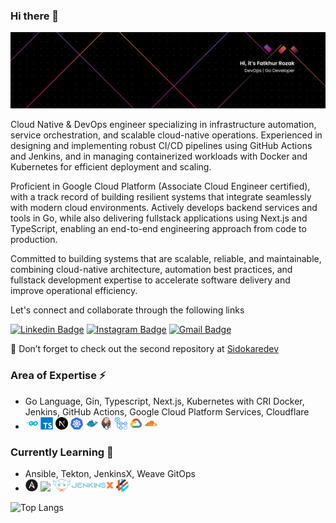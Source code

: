 ### Hi there 👋
![Header image](https://raw.githubusercontent.com/barjakoub/barjakoub/main/assets/LinkedIn%20Cover.png)
<!-- You can create your own header images using Canva, it has a lot of templates. If you do, use the following link https://www.canva.com/join/celeriac-tread-jellyfish -->
Cloud Native & DevOps engineer specializing in infrastructure automation, service orchestration, and scalable cloud-native operations. Experienced in designing and implementing robust CI/CD pipelines using GitHub Actions and Jenkins, and in managing containerized workloads with Docker and Kubernetes for efficient deployment and scaling.

Proficient in Google Cloud Platform (Associate Cloud Engineer certified), with a track record of building resilient systems that integrate seamlessly with modern cloud environments. Actively develops backend services and tools in Go, while also delivering fullstack applications using Next.js and TypeScript, enabling an end-to-end engineering approach from code to production.

Committed to building systems that are scalable, reliable, and maintainable, combining cloud-native architecture, automation best practices, and fullstack development expertise to accelerate software delivery and improve operational efficiency.

Let's connect and collaborate through the following links

[![Linkedin Badge](https://img.shields.io/badge/-LinkedIn-blue?style=flat-square&logo=Linkedin&logoColor=white&link=https://www.linkedin.com/in/fatkhur-rozak-86b686237/)](https://www.linkedin.com/in/fatkhur-rozak-86b686237/)
[![Instagram Badge](https://img.shields.io/badge/-Instagram-e4405f?style=flat-square&logo=Instagram&logoColor=white&link=https://www.instagram.com/fatkhur.err/)](https://www.instagram.com/fatkhur.err/)
[![Gmail Badge](https://img.shields.io/badge/-Gmail-d14836?style=flat-square&logo=Gmail&logoColor=white&link=mail@fatkhurawe@gmail.com)](mailto:mail@fatkhurawe@gmail.com)

🔗 Don’t forget to check out the second repository at [Sidokaredev](https://github.com/Sidokaredev)

### Area of Expertise ⚡
- Go Language, Gin, Typescript, Next.js, Kubernetes with CRI Docker, Jenkins, GitHub Actions, Google Cloud Platform Services, Cloudflare
- <code><img height="20" src="https://raw.githubusercontent.com/devicons/devicon/refs/heads/master/icons/go/go-original-wordmark.svg"></code>  <code><img height="20" src="https://github.com/devicons/devicon/raw/refs/heads/master/icons/typescript/typescript-original.svg"></code>  <code><img height="20" src="https://github.com/devicons/devicon/raw/refs/heads/master/icons/nextjs/nextjs-original.svg"></code>  <code><img height="20" src="https://raw.githubusercontent.com/devicons/devicon/refs/heads/master/icons/kubernetes/kubernetes-original.svg"></code>  <code><img height="20" src="https://github.com/devicons/devicon/raw/refs/heads/master/icons/docker/docker-original.svg"></code>  <code><img height="20" src="https://github.com/devicons/devicon/raw/refs/heads/master/icons/jenkins/jenkins-original.svg"></code>  <code><img height="20" src="https://github.com/devicons/devicon/raw/refs/heads/master/icons/githubactions/githubactions-original.svg"></code>  <code><img height="20" src="https://raw.githubusercontent.com/devicons/devicon/refs/heads/master/icons/googlecloud/googlecloud-original.svg"></code>  <code><img height="20" src="https://raw.githubusercontent.com/devicons/devicon/refs/heads/master/icons/cloudflare/cloudflare-original.svg"></code>
### Currently Learning 📖
- Ansible, Tekton, JenkinsX, Weave GitOps
- <code><img height="20" src="https://github.com/devicons/devicon/raw/refs/heads/master/icons/ansible/ansible-original.svg"></code>  <code><img height="20" src="https://raw.githubusercontent.com/barjakoub/barjakoub/main/assets/tekton.png"></code>  <code><img height="20" src="https://raw.githubusercontent.com/barjakoub/barjakoub/main/assets/jenkinsx.png"></code>  <code><img height="20" src="https://raw.githubusercontent.com/barjakoub/barjakoub/main/assets/weave-git-ops.png"></code>

![Top Langs](https://github-readme-stats.vercel.app/api/top-langs/?username=barjakoub&layout=compact&hide=css,html)
<!--
**barjakoub/barjakoub** is a ✨ _special_ ✨ repository because its `README.md` (this file) appears on your GitHub profile.


Here are some ideas to get you started:

- 🔭 I’m currently working on ...
- 🌱 I’m currently learning ...
- 👯 I’m looking to collaborate on ...
- 🤔 I’m looking for help with ...
- 💬 Ask me about ...
- 📫 How to reach me: ...
- 😄 Pronouns: ...
- ⚡ Fun fact: ...
-->
